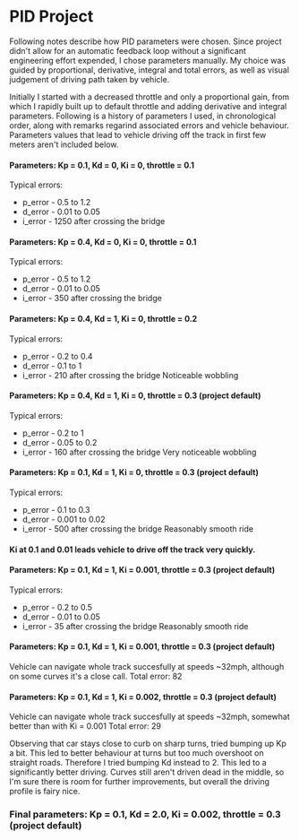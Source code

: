 # PID Project

Following notes describe how PID parameters were chosen.
Since project didn't allow for an automatic feedback loop without a significant engineering effort expended, I chose parameters manually. My choice was guided by proportional, derivative, integral and total errors, as well as visual judgement of driving path taken by vehicle.

Initially I started with a decreased throttle and only a proportional gain, from which I rapidly built up to default throttle and adding derivative and integral parameters.
Following is a history of parameters I used, in chronological order, along with remarks regarind associated errors and vehicle behaviour. Parameters values that lead to vehicle driving off the track in first few meters aren't included below.

#### Parameters: Kp = 0.1, Kd = 0, Ki = 0, throttle = 0.1
Typical errors:
- p_error - 0.5 to 1.2
- d_error - 0.01 to 0.05
- i_error - 1250 after crossing the bridge

#### Parameters: Kp = 0.4, Kd = 0, Ki = 0, throttle = 0.1
Typical errors:
- p_error - 0.5 to 1.2
- d_error - 0.01 to 0.05
- i_error - 350 after crossing the bridge

#### Parameters: Kp = 0.4, Kd = 1, Ki = 0, throttle = 0.2
Typical errors:
- p_error - 0.2 to 0.4
- d_error - 0.1 to 1
- i_error - 210 after crossing the bridge
Noticeable wobbling

#### Parameters: Kp = 0.4, Kd = 1, Ki = 0, throttle = 0.3 (project default)
Typical errors:
- p_error - 0.2 to 1
- d_error - 0.05 to 0.2
- i_error - 160 after crossing the bridge
Very noticeable wobbling

#### Parameters: Kp = 0.1, Kd = 1, Ki = 0, throttle = 0.3 (project default)
Typical errors:
- p_error - 0.1 to 0.3
- d_error - 0.001 to 0.02
- i_error - 500 after crossing the bridge
Reasonably smooth ride

#### Ki at 0.1 and 0.01 leads vehicle to drive off the track very quickly.

#### Parameters: Kp = 0.1, Kd = 1, Ki = 0.001, throttle = 0.3 (project default)
Typical errors:
- p_error - 0.2 to 0.5
- d_error - 0.01 to 0.05
- i_error - 35 after crossing the bridge
Reasonably smooth ride

#### Parameters: Kp = 0.1, Kd = 1, Ki = 0.001, throttle = 0.3 (project default)
Vehicle can navigate whole track succesfully at speeds ~32mph, although on some curves it's a close call.
Total error: 82

#### Parameters: Kp = 0.1, Kd = 1, Ki = 0.002, throttle = 0.3 (project default)
Vehicle can navigate whole track succesfully at speeds ~32mph, somewhat better than with Ki = 0.001
Total error: 29

Observing that car stays close to curb on sharp turns, tried bumping up Kp a bit. This led to better behaviour at turns but too much overshoot on straight roads.
Therefore I tried bumping Kd instead to 2. This led to a significantly better driving. Curves still aren't driven dead in the middle, so I'm sure there is room for further improvements, but overall the driving profile is fairy nice.

### Final parameters: Kp = 0.1, Kd = 2.0, Ki = 0.002, throttle = 0.3 (project default)
